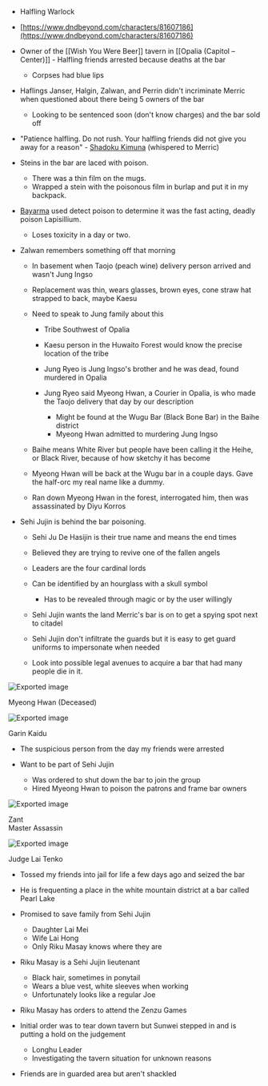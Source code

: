 - Halfling Warlock
- [https://www.dndbeyond.com/characters/81607186](https://www.dndbeyond.com/characters/81607186)
- Owner of the [[Wish You Were Beer]] tavern in [[Opalia (Capitol – Center)]] - Halfling friends arrested because deaths at the bar
    
    - Corpses had blue lips
- Haflings Janser, Halgin, Zalwan, and Perrin didn't incriminate Merric when questioned about there being 5 owners of the bar
    
    - Looking to be sentenced soon (don't know charges) and the bar sold off
- "Patience halfling. Do not rush. Your halfling friends did not give you away for a reason" - [Shadoku Kimuna](Shodaku%20Kimuna) (whispered to Merric)
- Steins in the bar are laced with poison.
    
    - There was a thin film on the mugs.
    - Wrapped a stein with the poisonous film in burlap and put it in my backpack.
- [Bayarma](Bayarma%20(Paladin)) used detect poison to determine it was the fast acting, deadly poison Lapisillium.
    
    - Loses toxicity in a day or two.
- Zalwan remembers something off that morning
    
    - In basement when Taojo (peach wine) delivery person arrived and wasn't Jung Ingso
    - Replacement was thin, wears glasses, brown eyes, cone straw hat strapped to back, maybe Kaesu
    - Need to speak to Jung family about this
        
        - Tribe Southwest of Opalia
        - Kaesu person in the Huwaito Forest would know the precise location of the tribe
        - Jung Ryeo is Jung Ingso's brother and he was dead, found murdered in Opalia
        - Jung Ryeo said Myeong Hwan, a Courier in Opalia, is who made the Taojo delivery that day by our description
            
            - Might be found at the Wugu Bar (Black Bone Bar) in the Baihe district
            - Myeong Hwan admitted to murdering Jung Ingso
    - Baihe means White River but people have been calling it the Heihe, or Black River, because of how sketchy it has become
    - Myeong Hwan will be back at the Wugu bar in a couple days. Gave the half-orc my real name like a dummy.
    - Ran down Myeong Hwan in the forest, interrogated him, then was assassinated by Diyu Korros
      
    
- Sehi Jujin is behind the bar poisoning.
    
    - Sehi Ju De Hasijin is their true name and means the end times
    - Believed they are trying to revive one of the fallen angels
    - Leaders are the four cardinal lords
    - Can be identified by an hourglass with a skull symbol
        
        - Has to be revealed through magic or by the user willingly
    - Sehi Jujin wants the land Merric's bar is on to get a spying spot next to citadel
    - Sehi Jujin don't infiltrate the guards but it is easy to get guard uniforms to impersonate when needed
    - Look into possible legal avenues to acquire a bar that had many people die in it.
   

![Exported image](Exported%20image%2020240830122622-0.png)

Myeong Hwan (Deceased)

![Exported image](Exported%20image%2020240830122622-1.png)

Garin Kaidu

- The suspicious person from the day my friends were arrested
- Want to be part of Sehi Jujin
    
    - Was ordered to shut down the bar to join the group
    - Hired Myeong Hwan to poison the patrons and frame bar owners

![Exported image](Exported%20image%2020240830122622-2.png)

Zant  
Master Assassin

![Exported image](Exported%20image%2020240830122622-3.png)  

Judge Lai Tenko

- Tossed my friends into jail for life a few days ago and seized the bar
- He is frequenting a place in the white mountain district at a bar called Pearl Lake
- Promised to save family from Sehi Jujin
    
    - Daughter Lai Mei
    - Wife Lai Hong
    - Only Riku Masay knows where they are
- Riku Masay is a Sehi Jujin lieutenant
    
    - Black hair, sometimes in ponytail
    - Wears a blue vest, white sleeves when working
    - Unfortunately looks like a regular Joe
- Riku Masay has orders to attend the Zenzu Games
- Initial order was to tear down tavern but Sunwei stepped in and is putting a hold on the judgement
    
    - Longhu Leader
    - Investigating the tavern situation for unknown reasons
- Friends are in guarded area but aren't shackled